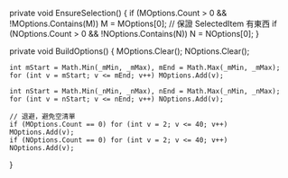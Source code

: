 private void EnsureSelection()
{
    if (MOptions.Count > 0 && !MOptions.Contains(M))
        M = MOptions[0]; // 保證 SelectedItem 有東西
    if (NOptions.Count > 0 && !NOptions.Contains(N))
        N = NOptions[0];
}

private void BuildOptions()
{
    MOptions.Clear(); NOptions.Clear();

    int mStart = Math.Min(_mMin, _mMax), mEnd = Math.Max(_mMin, _mMax);
    for (int v = mStart; v <= mEnd; v++) MOptions.Add(v);

    int nStart = Math.Min(_nMin, _nMax), nEnd = Math.Max(_nMin, _nMax);
    for (int v = nStart; v <= nEnd; v++) NOptions.Add(v);

    // 退避，避免空清單
    if (MOptions.Count == 0) for (int v = 2; v <= 40; v++) MOptions.Add(v);
    if (NOptions.Count == 0) for (int v = 2; v <= 40; v++) NOptions.Add(v);
}
